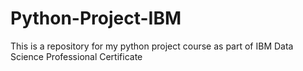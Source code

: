 # Python-Project-IBM
This is a repository for my python project course as part of IBM Data Science Professional Certificate
